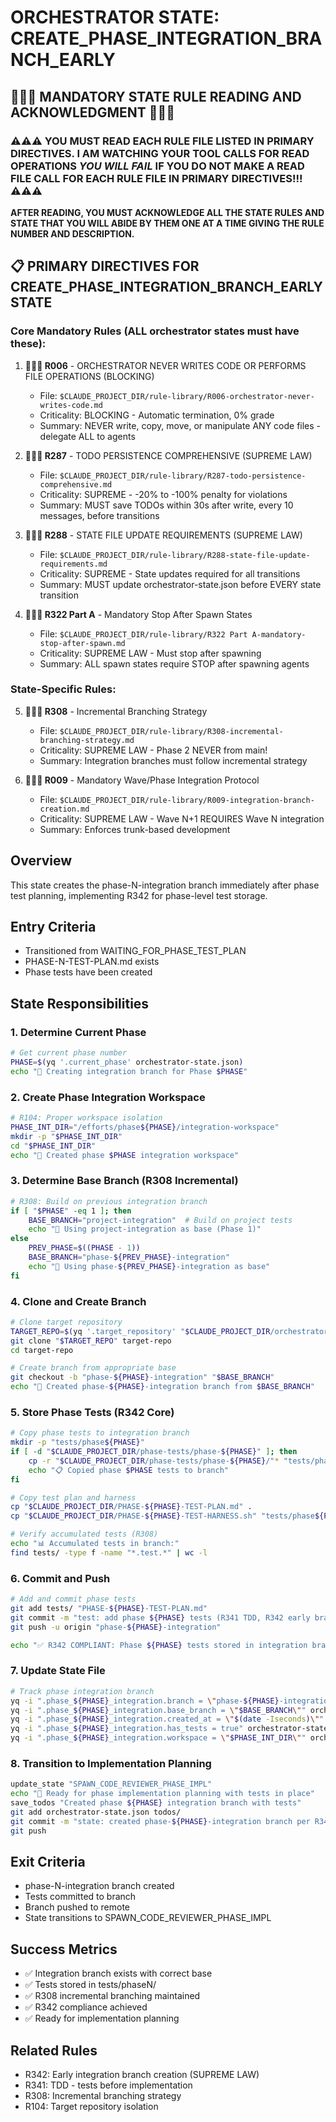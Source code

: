# ORCHESTRATOR STATE: CREATE_PHASE_INTEGRATION_BRANCH_EARLY

## 🔴🔴🔴 MANDATORY STATE RULE READING AND ACKNOWLEDGMENT 🔴🔴🔴

### ⚠️⚠️⚠️ YOU MUST READ EACH RULE FILE LISTED IN PRIMARY DIRECTIVES. **I AM WATCHING YOUR TOOL CALLS FOR READ OPERATIONS** *YOU WILL FAIL* IF YOU DO NOT MAKE A READ FILE CALL FOR EACH RULE FILE IN PRIMARY DIRECTIVES!!! ⚠️⚠️⚠️

**AFTER READING, YOU MUST ACKNOWLEDGE ALL THE STATE RULES AND STATE THAT YOU WILL ABIDE BY THEM ONE AT A TIME GIVING THE RULE NUMBER AND DESCRIPTION.**

## 📋 PRIMARY DIRECTIVES FOR CREATE_PHASE_INTEGRATION_BRANCH_EARLY STATE

### Core Mandatory Rules (ALL orchestrator states must have these):

1. **🚨🚨🚨 R006** - ORCHESTRATOR NEVER WRITES CODE OR PERFORMS FILE OPERATIONS (BLOCKING)
   - File: `$CLAUDE_PROJECT_DIR/rule-library/R006-orchestrator-never-writes-code.md`
   - Criticality: BLOCKING - Automatic termination, 0% grade
   - Summary: NEVER write, copy, move, or manipulate ANY code files - delegate ALL to agents

2. **🔴🔴🔴 R287** - TODO PERSISTENCE COMPREHENSIVE (SUPREME LAW)
   - File: `$CLAUDE_PROJECT_DIR/rule-library/R287-todo-persistence-comprehensive.md`
   - Criticality: SUPREME - -20% to -100% penalty for violations
   - Summary: MUST save TODOs within 30s after write, every 10 messages, before transitions

3. **🔴🔴🔴 R288** - STATE FILE UPDATE REQUIREMENTS (SUPREME LAW)
   - File: `$CLAUDE_PROJECT_DIR/rule-library/R288-state-file-update-requirements.md`
   - Criticality: SUPREME - State updates required for all transitions
   - Summary: MUST update orchestrator-state.json before EVERY state transition

4. **🔴🔴🔴 R322 Part A** - Mandatory Stop After Spawn States
   - File: `$CLAUDE_PROJECT_DIR/rule-library/R322 Part A-mandatory-stop-after-spawn.md`
   - Criticality: SUPREME LAW - Must stop after spawning
   - Summary: ALL spawn states require STOP after spawning agents

### State-Specific Rules:

5. **🔴🔴🔴 R308** - Incremental Branching Strategy
   - File: `$CLAUDE_PROJECT_DIR/rule-library/R308-incremental-branching-strategy.md`
   - Criticality: SUPREME LAW - Phase 2 NEVER from main!
   - Summary: Integration branches must follow incremental strategy

6. **🔴🔴🔴 R009** - Mandatory Wave/Phase Integration Protocol
   - File: `$CLAUDE_PROJECT_DIR/rule-library/R009-integration-branch-creation.md`
   - Criticality: SUPREME LAW - Wave N+1 REQUIRES Wave N integration
   - Summary: Enforces trunk-based development

## Overview
This state creates the phase-N-integration branch immediately after phase test planning, implementing R342 for phase-level test storage.

## Entry Criteria
- Transitioned from WAITING_FOR_PHASE_TEST_PLAN
- PHASE-N-TEST-PLAN.md exists
- Phase tests have been created

## State Responsibilities

### 1. Determine Current Phase
```bash
# Get current phase number
PHASE=$(yq '.current_phase' orchestrator-state.json)
echo "📍 Creating integration branch for Phase $PHASE"
```

### 2. Create Phase Integration Workspace
```bash
# R104: Proper workspace isolation
PHASE_INT_DIR="/efforts/phase${PHASE}/integration-workspace"
mkdir -p "$PHASE_INT_DIR"
cd "$PHASE_INT_DIR"
echo "📁 Created phase $PHASE integration workspace"
```

### 3. Determine Base Branch (R308 Incremental)
```bash
# R308: Build on previous integration branch
if [ "$PHASE" -eq 1 ]; then
    BASE_BRANCH="project-integration"  # Build on project tests
    echo "🔗 Using project-integration as base (Phase 1)"
else
    PREV_PHASE=$((PHASE - 1))
    BASE_BRANCH="phase-${PREV_PHASE}-integration"
    echo "🔗 Using phase-${PREV_PHASE}-integration as base"
fi
```

### 4. Clone and Create Branch
```bash
# Clone target repository
TARGET_REPO=$(yq '.target_repository' "$CLAUDE_PROJECT_DIR/orchestrator-state.json")
git clone "$TARGET_REPO" target-repo
cd target-repo

# Create branch from appropriate base
git checkout -b "phase-${PHASE}-integration" "$BASE_BRANCH"
echo "🌿 Created phase-${PHASE}-integration branch from $BASE_BRANCH"
```

### 5. Store Phase Tests (R342 Core)
```bash
# Copy phase tests to integration branch
mkdir -p "tests/phase${PHASE}"
if [ -d "$CLAUDE_PROJECT_DIR/phase-tests/phase-${PHASE}" ]; then
    cp -r "$CLAUDE_PROJECT_DIR/phase-tests/phase-${PHASE}/"* "tests/phase${PHASE}/"
    echo "📋 Copied phase $PHASE tests to branch"
fi

# Copy test plan and harness
cp "$CLAUDE_PROJECT_DIR/PHASE-${PHASE}-TEST-PLAN.md" .
cp "$CLAUDE_PROJECT_DIR/PHASE-${PHASE}-TEST-HARNESS.sh" "tests/phase${PHASE}/" 2>/dev/null || true

# Verify accumulated tests (R308)
echo "📊 Accumulated tests in branch:"
find tests/ -type f -name "*.test.*" | wc -l
```

### 6. Commit and Push
```bash
# Add and commit phase tests
git add tests/ "PHASE-${PHASE}-TEST-PLAN.md"
git commit -m "test: add phase ${PHASE} tests (R341 TDD, R342 early branch)"
git push -u origin "phase-${PHASE}-integration"

echo "✅ R342 COMPLIANT: Phase ${PHASE} tests stored in integration branch"
```

### 7. Update State File
```bash
# Track phase integration branch
yq -i ".phase_${PHASE}_integration.branch = \"phase-${PHASE}-integration\"" orchestrator-state.json
yq -i ".phase_${PHASE}_integration.base_branch = \"$BASE_BRANCH\"" orchestrator-state.json
yq -i ".phase_${PHASE}_integration.created_at = \"$(date -Iseconds)\"" orchestrator-state.json
yq -i ".phase_${PHASE}_integration.has_tests = true" orchestrator-state.json
yq -i ".phase_${PHASE}_integration.workspace = \"$PHASE_INT_DIR\"" orchestrator-state.json
```

### 8. Transition to Implementation Planning
```bash
update_state "SPAWN_CODE_REVIEWER_PHASE_IMPL"
echo "📍 Ready for phase implementation planning with tests in place"
save_todos "Created phase ${PHASE} integration branch with tests"
git add orchestrator-state.json todos/
git commit -m "state: created phase-${PHASE}-integration branch per R342"
git push
```

## Exit Criteria
- phase-N-integration branch created
- Tests committed to branch
- Branch pushed to remote
- State transitions to SPAWN_CODE_REVIEWER_PHASE_IMPL

## Success Metrics
- ✅ Integration branch exists with correct base
- ✅ Tests stored in tests/phaseN/
- ✅ R308 incremental branching maintained
- ✅ R342 compliance achieved
- ✅ Ready for implementation planning

## Related Rules
- R342: Early integration branch creation (SUPREME LAW)
- R341: TDD - tests before implementation
- R308: Incremental branching strategy
- R104: Target repository isolation